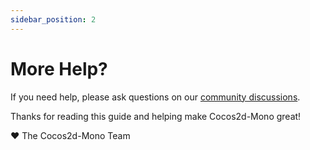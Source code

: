 ```yaml
---
sidebar_position: 2
---
```


# More Help?

If you need help, please ask questions on our [community discussions](https://github.com/brandmooffin/cocos2d-mono/discussions).

Thanks for reading this guide and helping make Cocos2d-Mono great!

:heart: The Cocos2d-Mono Team
